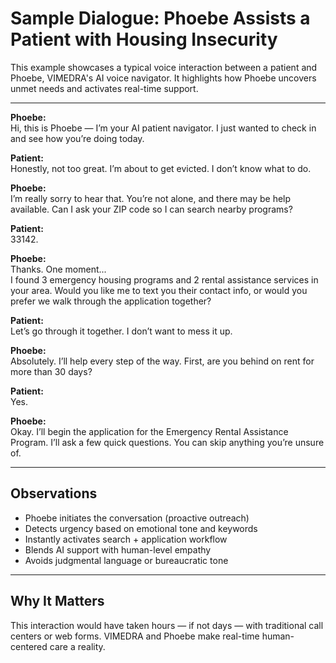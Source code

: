 # Sample Dialogue: Phoebe Assists a Patient with Housing Insecurity

This example showcases a typical voice interaction between a patient and Phoebe, VIMEDRA's AI voice navigator. It highlights how Phoebe uncovers unmet needs and activates real-time support.

---

**Phoebe:**  
Hi, this is Phoebe — I’m your AI patient navigator. I just wanted to check in and see how you’re doing today.

**Patient:**  
Honestly, not too great. I’m about to get evicted. I don’t know what to do.

**Phoebe:**  
I’m really sorry to hear that. You’re not alone, and there may be help available. Can I ask your ZIP code so I can search nearby programs?

**Patient:**  
33142.

**Phoebe:**  
Thanks. One moment...  
I found 3 emergency housing programs and 2 rental assistance services in your area. Would you like me to text you their contact info, or would you prefer we walk through the application together?

**Patient:**  
Let’s go through it together. I don’t want to mess it up.

**Phoebe:**  
Absolutely. I’ll help every step of the way. First, are you behind on rent for more than 30 days?

**Patient:**  
Yes.

**Phoebe:**  
Okay. I’ll begin the application for the Emergency Rental Assistance Program. I’ll ask a few quick questions. You can skip anything you’re unsure of.

---

## Observations

- Phoebe initiates the conversation (proactive outreach)
- Detects urgency based on emotional tone and keywords
- Instantly activates search + application workflow
- Blends AI support with human-level empathy
- Avoids judgmental language or bureaucratic tone

---

## Why It Matters

This interaction would have taken hours — if not days — with traditional call centers or web forms. VIMEDRA and Phoebe make real-time human-centered care a reality.

